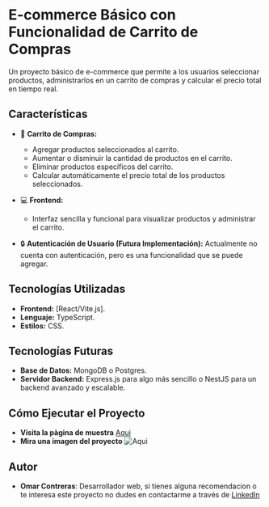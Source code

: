 # E-commerce Básico con Funcionalidad de Carrito de Compras

Un proyecto básico de e-commerce que permite a los usuarios seleccionar productos, administrarlos en un carrito de compras y calcular el precio total en tiempo real.

## **Características**
- 🛒 **Carrito de Compras:**
  - Agregar productos seleccionados al carrito.
  - Aumentar o disminuir la cantidad de productos en el carrito.
  - Eliminar productos específicos del carrito.
  - Calcular automáticamente el precio total de los productos seleccionados.

- 💻 **Frontend:**
  - Interfaz sencilla y funcional para visualizar productos y administrar el carrito.

- 🔒 **Autenticación de Usuario (Futura Implementación):**
  Actualmente no cuenta con autenticación, pero es una funcionalidad que se puede agregar.

## **Tecnologías Utilizadas**
- **Frontend:** [React/Vite.js].
- **Lenguaje:** TypeScript.
- **Estilos:** CSS.

## **Tecnologías Futuras**
- **Base de Datos:** MongoDB o Postgres.
- **Servidor Backend:** Express.js para algo más sencillo o NestJS para un backend avanzado y escalable.

## **Cómo Ejecutar el Proyecto**
- **Visita la pàgina de muestra** [Aqui](https://fabulous-dasik-5a2062.netlify.app/)
- **Mira una imagen del proyecto**
![Aqui](https://res.cloudinary.com/dl3cepnhr/image/upload/v1743345026/Ecommerce_Muestra_rvlwxk.png)

## **Autor**
- **Omar Contreras**: Desarrollador web, si tienes alguna recomendacion o te interesa este proyecto no dudes en contactarme a través de [LinkedIn](https://www.linkedin.com/in/omar-contreras-3b42ba80?lipi=urn%3Ali%3Apage%3Ad_flagship3_profile_view_base_contact_details%3BRAlOoEcDSJ%2BbrnhyqSUsXQ%3D%3D)
